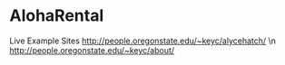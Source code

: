 # AlohaRental
Live Example Sites
  http://people.oregonstate.edu/~keyc/alycehatch/ \n
  http://people.oregonstate.edu/~keyc/about/
